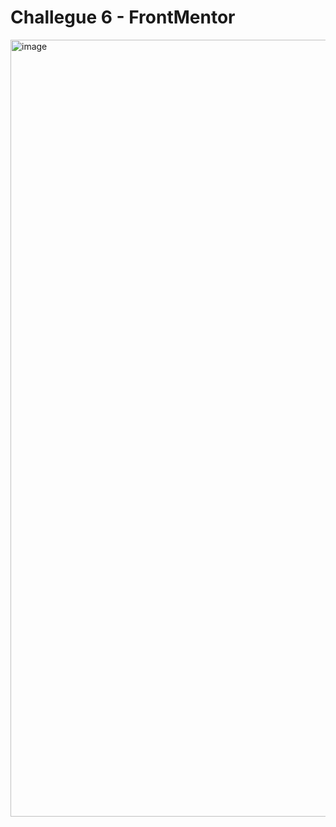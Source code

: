# Challegue 6 - FrontMentor

<img width="1243" alt="image" src="https://github.com/dsilvagu/challegue6fmentor/assets/126299004/053e6cf0-8620-4fa9-a00f-c762983a34c5">
